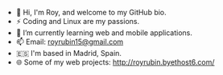 - 👋  Hi, I'm Roy, and welcome to my GitHub bio.
- ⚡ Coding and Linux are my passions.
- 🌱 I’m currently learning web and mobile applications.
- 📫 Email: royrubin15@gmail.com
- 🇪🇸 I'm based in Madrid, Spain.
- 🌐 Some of my web projects: http://royrubin.byethost6.com/
